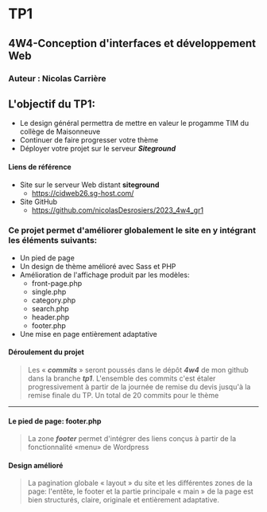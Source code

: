 # TP1
 ## 4W4-Conception d'interfaces et développement Web
 ### Auteur : Nicolas Carrière

 ## L\'objectif du TP1:

 - Le design général permettra de mettre en valeur le progamme TIM du collège de Maisonneuve
 - Continuer de faire progresser votre thème
 - Déployer votre projet sur le serveur **_Siteground_**

 #### Liens de référence
 - Site sur le serveur Web distant **siteground**
     - https://cidweb26.sg-host.com/
 - Site GitHub
      -  https://github.com/nicolasDesrosiers/2023_4w4_gr1    


 ### Ce projet permet d'améliorer globalement le site en y intégrant les éléments suivants:

 - Un pied de page
 - Un design de thème amélioré avec Sass et PHP
 - Amélioration de l'affichage produit par les modèles:
   - front-page.php
   - single.php
   - category.php
   - search.php
   - header.php
   - footer.php
 - Une mise en page entièrement adaptative

 #### Déroulement du projet

 > Les « **_commits_** » seront poussés dans le dépôt **_4w4_** de mon github dans la branche **_tp1_**.
 > L\'ensemble des commits c\'est étaler progressivement à partir de la journée de remise du devis jusqu\'à la remise finale du TP.
 > Un total de 20 commits pour le thème 

 ---

 #### Le pied de page: footer.php

 > La zone **_footer_** permet d\'intégrer des liens conçus à partir de la fonctionnalité «menu» de Wordpress

 #### Design amélioré

 > La pagination globale « layout » du site et les différentes zones de la page: l'entête, le footer et la partie principale « main » de la page est bien structurés, claire, originale et entièrement adaptative.

 